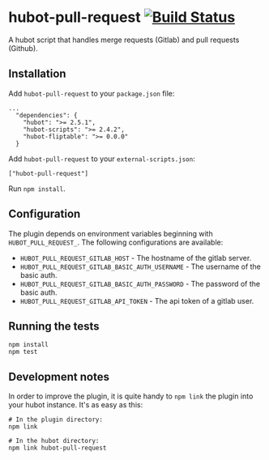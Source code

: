 # hubot-pull-request [![Build Status](https://travis-ci.org/blacklane/hubot-pull-request.svg?branch=master)](https://travis-ci.org/blacklane/hubot-pull-request)

A hubot script that handles merge requests (Gitlab) and pull requests (Github).

## Installation

Add `hubot-pull-request` to your `package.json` file:

```
...
  "dependencies": {
    "hubot": ">= 2.5.1",
    "hubot-scripts": ">= 2.4.2",
    "hubot-fliptable": ">= 0.0.0"
  }
```

Add `hubot-pull-request` to your `external-scripts.json`:

```
["hubot-pull-request"]
```

Run `npm install`.

## Configuration

The plugin depends on environment variables beginning with `HUBOT_PULL_REQUEST_`.
The following configurations are available:

* `HUBOT_PULL_REQUEST_GITLAB_HOST`                - The hostname of the gitlab server.
* `HUBOT_PULL_REQUEST_GITLAB_BASIC_AUTH_USERNAME` - The username of the basic auth.
* `HUBOT_PULL_REQUEST_GITLAB_BASIC_AUTH_PASSWORD` - The password of the basic auth.
* `HUBOT_PULL_REQUEST_GITLAB_API_TOKEN`           - The api token of a gitlab user.

## Running the tests

```
npm install
npm test
```

## Development notes

In order to improve the plugin, it is quite handy to `npm link`
the plugin into your hubot instance. It's as easy as this:

```
# In the plugin directory:
npm link

# In the hubot directory:
npm link hubot-pull-request
```
